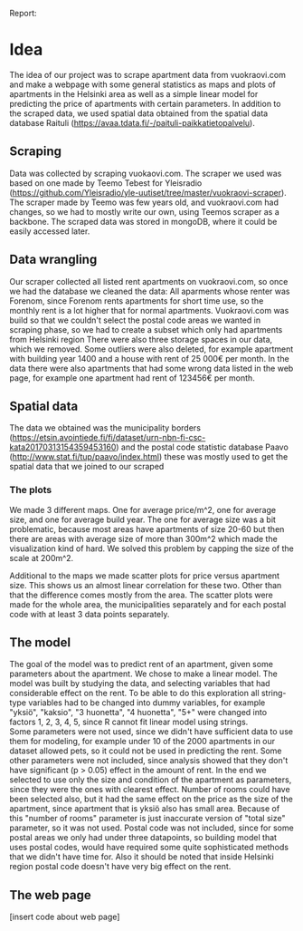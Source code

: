 Report:

# Idea

The idea of our project was to scrape apartment data from vuokraovi.com and make a webpage with some general statistics as maps and plots of apartments in the Helsinki area as well as a simple linear model for  predicting the price of apartments with certain parameters. In addition to the scraped data, we used spatial data obtained from the spatial data database Raituli (https://avaa.tdata.fi/-/paituli-paikkatietopalvelu).

## Scraping
Data was collected by scraping vuokaovi.com. The scraper we used was based on one made by Teemo Tebest for Yleisradio (https://github.com/Yleisradio/yle-uutiset/tree/master/vuokraovi-scraper). The scraper made by Teemo was few years old, and vuokraovi.com had changes, so we had to mostly write our own, using Teemos scraper as a backbone. The scraped data was stored in mongoDB, where it could be easily accessed later.

## Data wrangling
Our scraper collected all listed rent apartments on vuokraovi.com, so once we had the database we cleaned the data:
All aparments whose renter was Forenom, since Forenom rents apartments for short time use, so the monthly rent is a lot higher that for normal apartments.
Vuokraovi.com was build so that we couldn't select the postal code areas we wanted in scraping phase, so we had to create a subset which only had apartments from Helsinki region
There were also three storage spaces in our data, which we removed.
Some outliers were also deleted, for example apartment with building year 1400 and a house with rent of 25 000€ per month. In the data there were also apartments that had some wrong data listed in the web page, for example one apartment had rent of 123456€ per month.


## Spatial data

The data we obtained was the municipality borders (https://etsin.avointiede.fi/fi/dataset/urn-nbn-fi-csc-kata20170313154359453160) and  the postal code statistic database Paavo (http://www.stat.fi/tup/paavo/index.html) these was mostly used to get the spatial data that we joined to our scraped


### The plots

We made 3 different maps. One for average price/m^2, one for average size, and one for average build year. The one for average size was a bit problematic, because most areas have apartments of size 20-60 but then there are areas with average size of more than 300m^2 which made the visualization kind of hard. We solved this problem by capping the size of the scale at 200m^2.

Additional to the maps we made scatter plots for price versus apartment size. This shows us an almost linear correlation for these two.  Other than that the difference comes mostly from the area. The scatter plots were made for the whole area, the municipalities separately and for each postal code with at least 3 data points separately.

## The model
The goal of the model was to predict rent of an apartment, given some parameters about the apartment. We chose to make a linear model. The model was built by studying the data, and selecting variables that had considerable effect on the rent. To be able to do this exploration all string-type variables had to be changed into dummy variables, for example "yksiö", "kaksio", "3 huonetta", "4 huonetta", "5+" were changed into factors 1, 2, 3, 4, 5, since R cannot fit linear model using strings.  
Some parameters were not used, since we didn't have sufficient data to use them for modeling, for example under 10 of the 2000 apartments in our dataset allowed pets, so it could not be used in predicting the rent. Some other parameters were not included, since analysis showed that they don't have significant (p > 0.05) effect in the amount of rent.
In the end we selected to use only the size and condition of the apartment as parameters, since they were the ones with clearest effect. Number of rooms could have been selected also, but it had the same effect on the price as the size of the apartment, since apartment that is yksiö also has small area. Because of this "number of rooms" parameter is just inaccurate version of "total size" parameter, so it was not used. 
Postal code was not included, since for some postal areas we only had under three datapoints, so building model that uses postal codes, would have required some quite sophisticated methods that we didn't have time for. Also it should be noted that inside Helsinki region postal code doesn't have very big effect on the rent.

## The web page
[insert code about web page]
